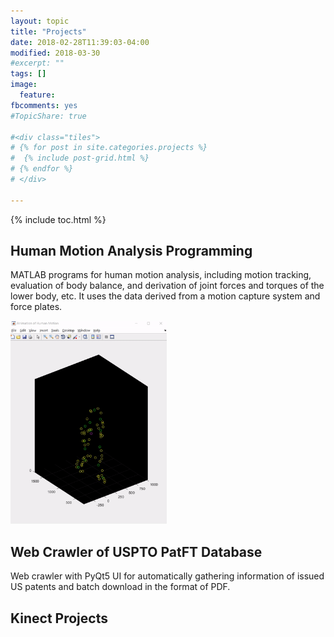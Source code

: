 ```yaml
---
layout: topic
title: "Projects"
date: 2018-02-28T11:39:03-04:00
modified: 2018-03-30
#excerpt: ""
tags: []
image:
  feature:
fbcomments: yes
#TopicShare: true

#<div class="tiles">
# {% for post in site.categories.projects %}
#  {% include post-grid.html %}
# {% endfor %}
# </div>

---
```


<link rel="stylesheet" href="https://www.w3schools.com/w3css/4/w3.css">
<link rel="stylesheet" href="https://www.w3schools.com/lib/w3-theme-black.css">
<link rel="stylesheet" href="https://cdnjs.cloudflare.com/ajax/libs/font-awesome/4.3.0/css/font-awesome.min.css">

{% include toc.html %}
<!--
<div class="w3-row-padding w3-center w3-margin-top">
<div class="w3-third">
  <div class="w3-card w3-container" style="min-height:460px">
  <h3>Responsive</h3><br>
  <i class="fa fa-desktop w3-margin-bottom w3-text-theme" style="font-size:120px"></i>
  <p>Built-in responsiveness</p>
  <p>Mobile first fluid grid</p>
  <p>Fits any screen sizes</p>
  <p>PC Tablet and Mobile</p>
  </div>
</div>

<div class="w3-third">
  <div class="w3-card w3-container" style="min-height:460px">
  <h3>Standard CSS</h3><br>
  <i class="fa fa-css3 w3-margin-bottom w3-text-theme" style="font-size:120px"></i>
  <p>Standard CSS only</p>
  <p>Easy to learn</p>
  <p>No need for jQuery</p>
  <p>No JavaScript library</p>
  </div>
</div>

<div class="w3-third">
  <div class="w3-card w3-container" style="min-height:460px">
  <h3>Design</h3><br>
  <i class="fa fa-diamond w3-margin-bottom w3-text-theme" style="font-size:120px"></i>
  <p>Paper like design</p>
  <p>Bold colors and shadows</p>
  <p>Equal across platforms</p>
  <p>Equal across devices</p>
  </div>
</div>
</div>
-->

## Human Motion Analysis Programming

MATLAB programs for human motion analysis, including motion tracking, evaluation of body balance, and derivation of joint forces and torques of the lower body, etc. It uses the data derived from a motion capture system and force plates.

<!--
<img src="../../images/icons/matlab.png">
-->

<img src="../images/project/humanmotion.gif" width="250">

## Web Crawler of USPTO PatFT Database

Web crawler with PyQt5 UI for automatically gathering information of issued US patents and batch download in the format of PDF.

## Kinect Projects
